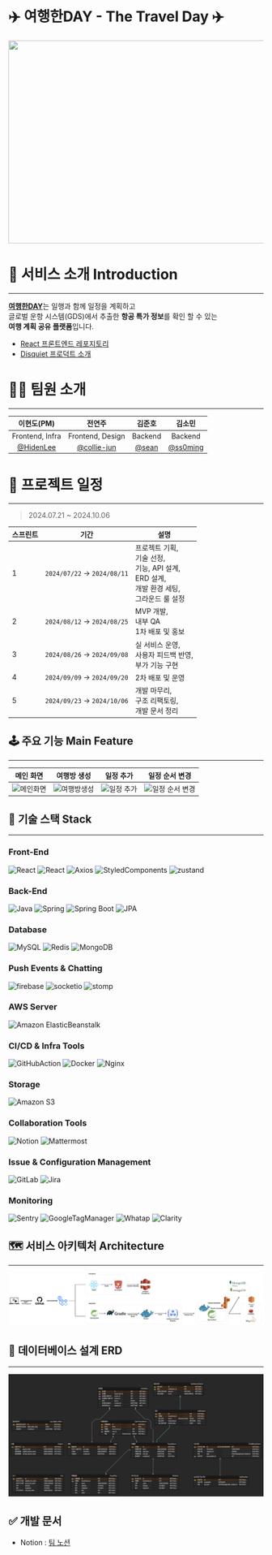 # ✈️ 여행한DAY - The Travel Day ✈️
<img src="https://github.com/user-attachments/assets/4e55ff08-286e-4ce3-85cd-ecb81031213d" width="600" height="400" align="center"/>

# 🔎 서비스 소개 Introduction

---
[**여행한DAY**](https://www.thetravelday.co.kr/)는 일행과 함께 일정을 계획하고 
<br>
글로벌 운항 시스템(GDS)에서 추출한 **항공 특가 정보**를 확인 할 수 있는 
<br>
**여행 계획 공유 플랫폼**입니다.
* [React 프론트엔드 레포지토리](https://github.com/100-hours-a-week/5-CKNS-final-front)
* [Disquiet 프로덕트 소개](https://disquiet.io/product/%EC%97%AC%ED%96%89%ED%95%9Cday)

# 👨‍💻 팀원 소개 

---
| <center>이현도(PM)</center>              | <center>전연주</center>                               | <center>김준호</center>                | <center>김소민</center>                                    |
|----------------------------------|----------------------------------------------|------------------------------|---------------------------------------------------------|
| <center>Frontend, Infra</center>      | <center>Frontend, Design</center>               | <center>Backend</center>      | <center>Backend</center>                                |
| <center>[@HidenLee](https://github.com/HidenLee)</center> | <center>[@collie-jun](https://github.com/collie-jun)</center> | <center>[@sean](https://github.com/grulla79)</center> | <center>[@ss0ming](https://github.com/ss0ming)</center> |

# 📅 프로젝트 일정

---
> 2024.07.21 ~ 2024.10.06

| 스프린트  | 기간                          | 설명                                                                               |
|---------|-----------------------------|----------------------------------------------------------------------------------|
| 1       | `2024/07/22` → `2024/08/11` | 프로젝트 기획, <br/>기술 선정, <br/>기능, API 설계, <br/>ERD 설계, <br/>개발 환경 세팅, <br/>그라운드 룰 설정 |
| 2       | `2024/08/12` → `2024/08/25` | MVP 개발, <br/> 내부 QA<br/>1차 배포 및 홍보                                               |
| 3       | `2024/08/26` → `2024/09/08` | 실 서비스 운영,<br/> 사용자 피드백 반영, <br/> 부가 기능 구현                                        |
| 4       | `2024/09/09` → `2024/09/20` | 2차 배포 및 운영                                                                       |
| 5       | `2024/09/23` → `2024/10/06` | 개발 마무리, <br/> 구조 리팩토링, <br/>개발 문서 정리                                             |



## 🕹 주요 기능️ Main Feature

---


메인 화면| 여행방 생성                                                                                                               | 일정 추가                                                                                                                |일정 순서 변경
--- |----------------------------------------------------------------------------------------------------------------------|----------------------------------------------------------------------------------------------------------------------| --- |
<img alt="메인화면" src="https://github.com/user-attachments/assets/3aea0eb9-46d4-4aa6-813d-6143481f1854" width="100"/> | <img alt="여행방생성" src="https://github.com/user-attachments/assets/333234c0-d9f6-472a-9554-93b1f09730dd" width="100"/> | <img alt="일정 추가" src="https://github.com/user-attachments/assets/84620d55-5408-4c27-8849-0997a74fa2ad" width="100"/> | <img alt="일정 순서 변경" src="https://github.com/user-attachments/assets/dfc20586-328b-488f-85ce-d69a02dca6ce" width="100"/>

## 🔧 기술 스택 Stack

---

[//]: # (### Back-End)

[//]: # (```markdown)

[//]: # (Language : Java 17)

[//]: # (Framework : SpringBoot 3.3.2)

[//]: # (```)

[//]: # ()
[//]: # (### Front-End)

[//]: # (```markdown)

[//]: # (Language: JavaScript)

[//]: # (Framework: React 18.3.1)

[//]: # (Styling: Styled-components)

[//]: # (State Management: Zustand 4.5.4)

[//]: # (Library:  )

[//]: # (- Axios 1.7.4 )

[//]: # (- STOMP 7.0.0)

[//]: # (- SockJS-client 1.6.1)

[//]: # (- Firebase 10.13.1)

[//]: # (```)

### Front-End
![React](https://img.shields.io/badge/javascript-F7DF1E?style=for-the-badge&logo=javascript&logoColor=white)
![React](https://img.shields.io/badge/react-61DAFB?style=for-the-badge&logo=react&logoColor=white)
![Axios](https://img.shields.io/badge/axios-5A29E4?style=for-the-badge&logo=axios&logoColor=white)
![StyledComponents](https://img.shields.io/badge/styledcomponents-DB7093?style=for-the-badge&logo=styledcomponents&logoColor=white)
![zustand](https://img.shields.io/badge/zustand-885630?style=for-the-badge&logo=react&logoColor=white)

### Back-End
![Java](https://img.shields.io/badge/java-007396?style=for-the-badge&logo=openjdk&logoColor=white)
![Spring](https://img.shields.io/badge/spring-6DB33F?style=for-the-badge&logo=spring&logoColor=white)
![Spring Boot](https://img.shields.io/badge/Spring%20Boot-6DB33F.svg?&style=for-the-badge&logo=Spring%20Boot&logoColor=white)
![JPA](https://img.shields.io/badge/jpa-59666C.svg?&style=for-the-badge&logo=hibernate&logoColor=white)

### Database
![MySQL](https://img.shields.io/badge/mysql-4479A1?style=for-the-badge&logo=mysql&logoColor=white)
![Redis](https://img.shields.io/badge/redis-DC382D?style=for-the-badge&logo=redis&logoColor=white)
![MongoDB](https://img.shields.io/badge/mongodb-47A248?style=for-the-badge&logo=mongodb&logoColor=white)

###  Push Events & Chatting
![firebase](https://img.shields.io/badge/firebase-DD2C00?style=for-the-badge&logo=firebase&logoColor=white)
![socketio](https://img.shields.io/badge/socketio-010101?style=for-the-badge&logo=socketdotio&logoColor=white)
![stomp](https://img.shields.io/badge/stomp-ffffff?style=for-the-badge&logo=stomp&logoColor=white)

### AWS Server
![Amazon ElasticBeanstalk](https://img.shields.io/badge/ElasticBeanstalk-FF9900?style=for-the-badge&logo=awsorganizations&logoColor=white)

### CI/CD & Infra Tools
![GitHubAction](https://img.shields.io/badge/GitHubAction-2088FF?style=for-the-badge&logo=githubactions&logoColor=white)
![Docker](https://img.shields.io/badge/Docker-2496ED.svg?&style=for-the-badge&logo=Docker&logoColor=white)
![Nginx](https://img.shields.io/badge/Nginx-009639.svg?&style=for-the-badge&logo=Nginx&logoColor=white)

### Storage
![Amazon S3](https://img.shields.io/badge/amazons3-569A31?style=for-the-badge&logo=amazons3&logoColor=white)

### Collaboration Tools
![Notion](https://img.shields.io/badge/Notion-000000.svg?&style=for-the-badge&logo=Notion&logoColor=white)
![Mattermost](https://img.shields.io/badge/discord-5865F2.svg?&style=for-the-badge&logo=discord&logoColor=white)

### Issue & Configuration Management
![GitLab](https://img.shields.io/badge/github-181717.svg?&style=for-the-badge&logo=github&logoColor=#white)
![Jira](https://img.shields.io/badge/Jira-0052CC.svg?&style=for-the-badge&logo=Jira&logoColor=Blue)

### Monitoring
![Sentry](https://img.shields.io/badge/sentry-362D59?style=for-the-badge&logo=sentry&logoColor=white)
![GoogleTagManager](https://img.shields.io/badge/googletagmanager-246FDB?style=for-the-badge&logo=googletagmanager&logoColor=white)
![Whatap](https://img.shields.io/badge/Whatap-ffffff?style=for-the-badge&logo=Whatap&logoColor=white)
![Clarity](https://img.shields.io/badge/Clarity-4971D2?style=for-the-badge&logo=Clarity&logoColor=white)



## 🗺 서비스 아키텍처 Architecture

---
![service_architecture.png](./docs/images/service_architecture.png)

## 📝 데이터베이스 설계 ERD

---
![service_architecture.png](./docs/images/erd.png)

## ✅ 개발 문서 

- Notion : [팀 노션](https://goormkdx.notion.site/4-DAY-7f984f2c8d2949c6857ed19164cd2cf5?pvs=4)
